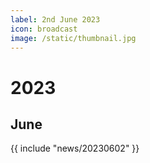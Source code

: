 ```yaml
---
label: 2nd June 2023
icon: broadcast
image: /static/thumbnail.jpg
---
```


# 2023
## June

{{ include "news/20230602" }}